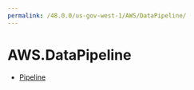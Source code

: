 ```yaml
---
permalink: /48.0.0/us-gov-west-1/AWS/DataPipeline/
---
```


# AWS.DataPipeline



* [Pipeline](Pipeline.md)